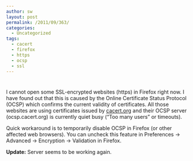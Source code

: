 ```yaml
---
author: sw
layout: post
permalink: /2011/09/363/
categories:
  - Uncategorized
tags:
  - cacert
  - firefox
  - https
  - ocsp
  - ssl
---
```

# 

I cannot open some SSL-encrypted websites (https) in Firefox right now. I have found out that this is caused by the Online Certificate Status Protocol (OCSP) which confirms the current validity of certificates. All those websites are using certificates issued by [cacert.org][1] and their OCSP server (ocsp.cacert.org) is currently quiet busy (“Too many users” or timeouts).

 [1]: http://cacert.org

Quick workaround is to temporarily disable OCSP in Firefox (or other affected web browsers). You can uncheck this feature in Preferences → Advanced → Encryption → Validation in Firefox.

**Update:** Server seems to be working again.